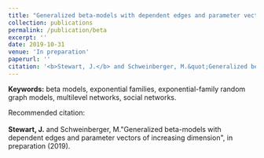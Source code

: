 ```yaml
---
title: "Generalized beta-models with dependent edges and parameter vectors of increasing dimension"
collection: publications
permalink: /publication/beta
excerpt: ''
date: 2019-10-31
venue: 'In preparation'
paperurl: ''
citation: '<b>Stewart, J.</b> and Schweinberger, M.&quot;Generalized beta-models with dependent edges and parameter vectors of increasing dimension&quot;, in preparation (2019).'
---
```


<b>Keywords:</b> beta models, exponential families, exponential-family random graph models, multilevel networks, social networks.  


Recommended citation:<br><br><b>Stewart, J.</b> and Schweinberger, M.&quot;Generalized beta-models with dependent edges and parameter vectors of increasing dimension&quot;, in preparation (2019).


